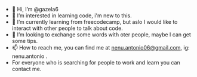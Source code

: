 - 👋 Hi, I’m @gazela6
- 👀 I’m interested in learning code, i'm new to this.
- 🌱 I’m currently learning from freecodecamp, but aslo I would like to interact with other people to talk about code.
- 💞️ I’m looking to exchange some words with oter people, maybe I can get some tips.
- 📫 How to reach me, you can find me at nenu.antonio06@gmail.com, ig: nenu.antonio .
- For everyone who is searching for people to work and learn you can contact me. 

<!---
gazela6/gazela6 is a ✨ special ✨ repository because its `README.md` (this file) appears on your GitHub profile.
You can click the Preview link to take a look at your changes.
--->

